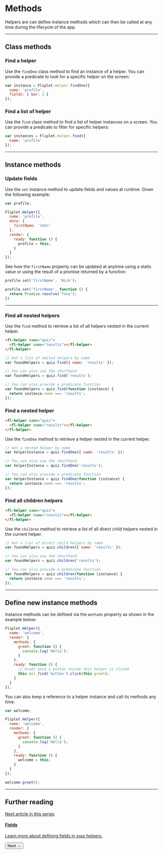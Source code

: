 # Methods

Helpers are can define instance methods which can then be called at any time during the lifecycle of the app.

---

## Class methods

### Find a helper

Use the `findOne` class method to find an instance of a helper. You can provide a predicate to look for a specific helper on the screen:

```js
var instance = Fliplet.Helper.findOne({
  name: 'profile',
  fields: { bar: 1 }
});
```

### Find a list of helper

Use the `find` class method to find a list of helper instances on a screen. You can provide a predicate to filter for specific helpers:

```js
var instances = Fliplet.Helper.find({
  name: 'profile'
});
```

---

## Instance methods

### Update fields

Use the `set` instance method to update fields and values at runtime. Given the following example:

```js
var profile;

Fliplet.Helper({
  name: 'profile',
  data: {
    firstName: 'John'
  },
  render: {
    ready: function () {
      profile = this;
    }
  }
});
```

See how the `firstName` property can be updated at anytime using a static value or using the result of a promise returned by a function:

```js
profile.set('firstName', 'Nick');

profile.set('firstName', function () {
  return Promise.resolve('Tony');
})
```

---

### Find all nested helpers

Use the `find` method to retrieve a list of all helpers nested in the current helper.

```html
<fl-helper name="quiz">
  <fl-helper name="results"></fl-helper>
</fl-helper>
```

```js
// Get a list of nested helpers by name
var foundHelpers = quiz.find({ name: 'results' });

// You can also use the shorthand
var foundHelpers = quiz.find('results');

// You can also provide a predicate function
var foundHelpers = quiz.find(function (instance) {
  return instance.name === 'results';
});
```

### Find a nested helper

```html
<fl-helper name="quiz">
  <fl-helper name="results"></fl-helper>
</fl-helper>
```

Use the `findOne` method to retrieve a helper nested in the current helper.

```js
// Get a nested helper by name
var helperInstance = quiz.findOne({ name: 'results' });

// You can also use the shorthand
var helperInstance = quiz.findOne('results');

// You can also provide a predicate function
var helperInstance = quiz.findOne(function (instance) {
  return instance.name === 'results';
});
```

### Find all children helpers

```html
<fl-helper name="quiz">
  <fl-helper name="results"></fl-helper>
</fl-helper>
```

Use the `children` method to retrieve a list of all direct child helpers nested in the current helper.

```js
// Get a list of direct child helpers by name
var foundHelpers = quiz.children({ name: 'results' });

// You can also use the shorthand
var foundHelpers = quiz.children('results');

// You can also provide a predicate function
var foundHelpers = quiz.children(function (instance) {
  return instance.name === 'results';
});
```

---

## Define new instance methods

Instance methods can be defined via the `methods` property as shown in the example below:

```js
Fliplet.Helper({
  name: 'welcome',
  render: {
    methods: {
      greet: function () {
        console.log('Hello');
      }
    },
    ready: function () {
      // Greet once a button inside this helper is clickd
      this.$el.find('button').click(this.greet);
    }
  }
});
```

You can also keep a reference to a helper instance and call its methods any time:

```js
var welcome;

Fliplet.Helper({
  name: 'welcome',
  render: {
    methods: {
      greet: function () {
        console.log('Hello');
      }
    },
    ready: function () {
      welcome = this;
    }
  }
});

welcome.greet();
```

---

## Further reading

<section class="blocks alt">
  <a class="bl two" href="fields.html">
    <div>
      <span class="pin">Next article in this series</span>
      <h4>Fields</h4>
      <p>Learn more about defining fields in your helpers.</p>
      <button>Next &rarr;</button>
    </div>
  </a>
</section>
